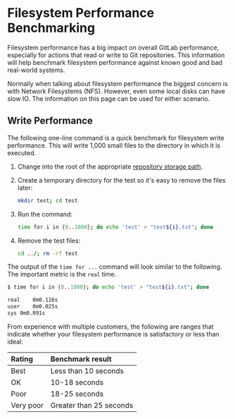 # Filesystem Performance Benchmarking

Filesystem performance has a big impact on overall GitLab performance,
especially for actions that read or write to Git repositories. This information
will help benchmark filesystem performance against known good and bad real-world
systems.

Normally when talking about filesystem performance the biggest concern is
with Network Filesystems (NFS). However, even some local disks can have slow
IO. The information on this page can be used for either scenario.

## Write Performance

The following one-line command is a quick benchmark for filesystem write
performance. This will write 1,000 small files to the directory in which it is
executed.

1. Change into the root of the appropriate
   [repository storage path](../repository_storage_paths.md).
1. Create a temporary directory for the test so it's easy to remove the files later:

    ```sh
    mkdir test; cd test
    ```
1. Run the command:

    ```sh
    time for i in {0..1000}; do echo 'test' > "test${i}.txt"; done
    ```
1. Remove the test files:

   ```sh
   cd ../; rm -rf test
   ```

The output of the `time for ...` command will look similar to the following. The
important metric is the `real` time.

```sh
$ time for i in {0..1000}; do echo 'test' > "test${i}.txt"; done

real	0m0.116s
user	0m0.025s
sys	0m0.091s
```

From experience with multiple customers, the following are ranges that indicate
whether your filesystem performance is satisfactory or less than ideal:

| Rating    | Benchmark result        |
|:----------|:------------------------|
| Best      | Less than 10 seconds    |
| OK        | 10-18 seconds           |
| Poor      | 18-25 seconds           |
| Very poor | Greater than 25 seconds |
